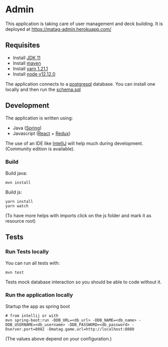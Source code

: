 # Admin

This application is taking care of user management and deck building.
It is deployed at https://matag-admin.herokuapp.com/


## Requisites

 * Install [JDK 11](https://jdk.java.net/11/)
 * Install [maven](https://maven.apache.org/download.cgi)
 * Install [yarn 1.21.1](https://classic.yarnpkg.com/en/docs/install)
 * Install [node v12.12.0](https://nodejs.org/en/download/)
 
The application connects to a [postgresql](https://www.postgresql.org/) database.
You can install one locally and then run the [schema.sql](src/main/resource/schema.sql)

## Development

The application is written using:
 * Java ([Spring](https://spring.io/))
  * Javascript ([React](https://reactjs.org/) + [Redux](https://redux.js.org/))

The use of an IDE like [IntelliJ](https://www.jetbrains.com/idea/download/) will help much during development.
(Community edition is available).


### Build

Build java:

    mvn install
    
Build js:

    yarn install
    yarn watch
    
(To have more helps with imports click on the js folder and mark it as resource root)
    

## Tests

### Run Tests locally

You can run all tests with:

    mvn test

Tests mock database interaction so you should be able to code without it.


### Run the application locally

Startup the app as spring boot

    # from intellij or with
    mvn spring-boot:run -DDB_URL=<db_url> -DDB_NAME=<db_name> -DDB_USERNAME=<db_username> -DDB_PASSWORD=<db_password> -Dserver.port=8082 -Dmatag.game.url=http://localhost:8080
    
(The values above depend on your configuration.)
